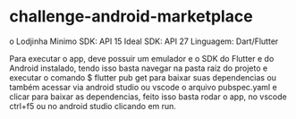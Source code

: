 # challenge-android-marketplace

o Lodjinha
Minimo SDK: API 15
Ideal SDK: API 27
Linguagem: Dart/Flutter

Para executar o app, deve possuir um emulador e o SDK do Flutter e do Android instalado, tendo isso basta navegar na pasta raiz do projeto e executar o comando  $ flutter pub get para baixar suas dependencias ou também acessar via android studio ou vscode o arquivo pubspec.yaml e clicar para baixar as dependencias, feito isso basta rodar o app, no vscode ctrl+f5 ou no android studio clicando em run.
